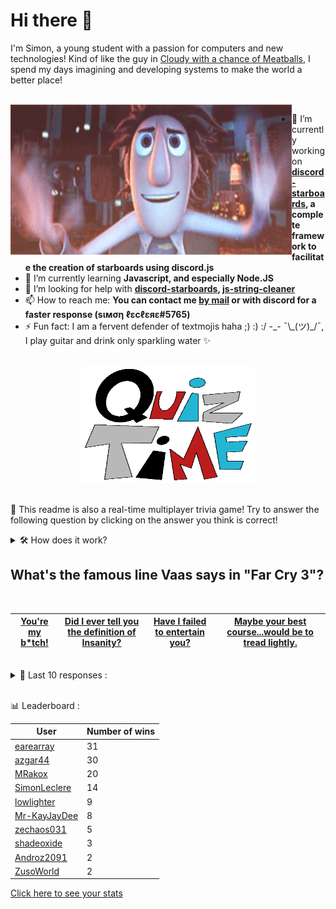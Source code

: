 # Hi there 👋

I'm Simon, a young student with a passion for computers and new technologies!
Kind of like the guy in [Cloudy with a chance of Meatballs](https://www.youtube.com/watch?v=dQw4w9WgXcQ), I spend my days imagining and developing systems to make the world a better place!

<br>

<img width="450" height="240" src="./assets/cloudyWithAChanceOfMeatBalls.gif" align=left>

- 🔭 I’m currently working on **[discord-starboards](https://github.com/SimonLeclere/discord-starboards), a complete framework to facilitate the creation of starboards using discord.js**
- 🌱 I’m currently learning **Javascript, and especially Node.JS**
- 🤔 I’m looking for help with **[discord-starboards](https://github.com/SimonLeclere/discord-starboards), [js-string-cleaner](https://github.com/SimonLeclere/Js-String-Cleaner)**
- 📫 How to reach me: **You can contact me [by mail](mailto:simon-leclere@orange.fr) or with discord for a faster response (sιмση ℓεcℓεяε#5765)**
- ⚡ Fun fact: I am a fervent defender of textmojis haha ;) :) :/ -\_- ¯\\\_(ツ)\_/¯, I play guitar and drink only sparkling water ✨

<br>

<center><img width="280" height="187" src="./assets/quizTime.gif"></center>

<br>

🎲 This readme is also a real-time multiplayer trivia game! Try to answer the following question by clicking on the answer you think is correct!
<details>
  <summary>🛠️ How does it work?</summary>
  Each answer is a link to a pre-filled issue. When you press "Submit new issue", it triggers a Github action workflow that compares your answer with the correct answer, finds a new question and updates the readme.md file. Not bad huh?! This whole process only takes about 20 seconds!
</details>

## What&#039;s the famous line Vaas says in &quot;Far Cry 3&quot;?

<br>

| [You&#039;re my b*tch!](https://github.com/SimonLeclere/SimonLeclere/issues/new?title=quiz%7C713%7CYou&#039;re%20my%20b*tch!&body=Just%20click%20'Submit%20new%20issue'.) | [Did I ever tell you the definition of Insanity?](https://github.com/SimonLeclere/SimonLeclere/issues/new?title=quiz%7C713%7CDid%20I%20ever%20tell%20you%20the%20definition%20of%20Insanity?&body=Just%20click%20'Submit%20new%20issue'.) | [Have I failed to entertain you?](https://github.com/SimonLeclere/SimonLeclere/issues/new?title=quiz%7C713%7CHave%20I%20failed%20to%20entertain%20you?&body=Just%20click%20'Submit%20new%20issue'.) | [Maybe your best course...would be to tread lightly.](https://github.com/SimonLeclere/SimonLeclere/issues/new?title=quiz%7C713%7CMaybe%20your%20best%20course...would%20be%20to%20tread%20lightly.&body=Just%20click%20'Submit%20new%20issue'.) |
| - | - | - | - | 

<br>

<details>
  <summary>📒 Last 10 responses :</summary>

- **MRakox** answered **St. Bernard** to `Which breed of dog is NOT named in part for an island?` (Good answer)
- **MRakox** answered **Victoria** to `What is the capital of British Columbia, Canada?` (Good answer)
- **MRakox** answered **Command Line Interface** to `In computing terms, typically what does CLI stand for?` (Good answer)
- **MRakox** answered **Polynesian** to `The 2016 Disney animated film &#039;Moana&#039; is based on which culture?` (Good answer)
- **MRakox** answered **March 21** to `In the United States, what is the first day of spring?` (Good answer)
- **MRakox** answered **True** to `In "Starbound", the track played by the Decorated Music Box is named "Atlas".` (Good answer)
- **MRakox** answered **True** to `In "Starbound", the track played by the Decorated Music Box is named "Atlas".` (Good answer)
- **MRakox** answered **True** to `In "Starbound", the track played by the Decorated Music Box is named "Atlas".` (Good answer)
- **MRakox** answered **Ireland** to `What country is the rock group U2 from?` (Good answer)
- **MRakox** answered **AC/DC** to `Which band name isn&#039;t a Stand in "JoJo&#039;s Bizzare Adventure"?` (Good answer)

</details>

<br>

📊 Leaderboard :

| User | Number of wins |
|-|-|
| [earearray](https://github.com/earearray) | 31 |
| [azgar44](https://github.com/azgar44) | 30 |
| [MRakox](https://github.com/MRakox) | 20 |
| [SimonLeclere](https://github.com/SimonLeclere) | 14 |
| [lowlighter](https://github.com/lowlighter) | 9 |
| [Mr-KayJayDee](https://github.com/Mr-KayJayDee) | 8 |
| [zechaos031](https://github.com/zechaos031) | 5 |
| [shadeoxide](https://github.com/shadeoxide) | 3 |
| [Androz2091](https://github.com/Androz2091) | 2 |
| [ZusoWorld](https://github.com/ZusoWorld) | 2 |

[Click here to see your stats](https://github.com/SimonLeclere/SimonLeclere/issues/new?title=MyStats&body=Just%20click%20%27Submit%20new%20issue%27.)